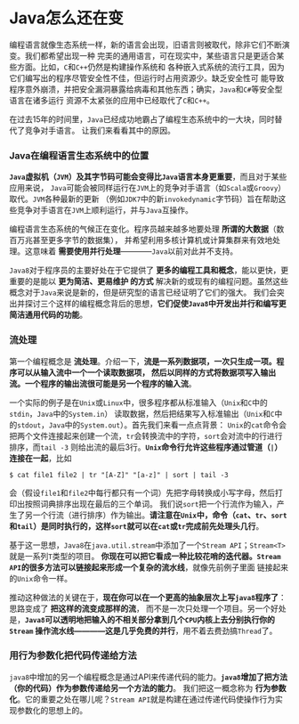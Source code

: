 Java怎么还在变
===============================================================
编程语言就像生态系统一样，新的语言会出现，旧语言则被取代，除非它们不断演变。我们都希望出现一种
完㺯的通用语言，可在现实中，某些语言只是更适合某些方面。比如，`C`和`C++`仍然是构建操作系统和
各种嵌入式系统的流行工具，因为它们编写出的程序尽管安全性不佳，但运行时占用资源少。缺乏安全性可
能导致程序意外崩溃，并把安全漏洞暴露给病毒和其他东西；确实，`Java`和`C#`等安全型语言在诸多运行
资源不太紧张的应用中已经取代了`C`和`C++`。

在过去15年的时间里，`Java`已经成功地霸占了编程生态系统中的一大块，同时替代了竞争对手语言。
让我们来看看其中的原因。

### Java在编程语言生态系统中的位置
**`Java`虚拟机（`JVM`）及其字节码可能会变得比`Java`语言本身更重要**，而且对于某些应用来说，
`Java`可能会被同样运行在`JVM`上的竞争对手语言（如`Scala`或`Groovy`）取代。`JVM`各种最新的更新
（例如`JDK7`中的新`invokedynamic`字节码）旨在帮助这些竞争对手语言在`JVM`上顺利运行，并与`Java`互操作。

编程语言生态系统的气候正在变化。程序员越来越多地要处理 **所谓的大数据**（数百万兆甚至更多字节的数据集），
并希望利用多核计算机或计算集群来有效地处理。这意味着 **需要使用并行处理**————`Java`以前对此并不支持。

`Java8`对于程序员的主要好处在于它提供了 **更多的编程工具和概念**，能以更快，更重要的是能以 **更为简洁、更易维护
的方式** 解决新的或现有的编程问题。虽然这些概念对于`Java`来说是新的，但是研究型的语言已经证明了它们的强大。
我们会突出并探讨三个这样的编程概念背后的思想，**它们促使`Java8`中开发出并行和编写更简洁通用代码的功能**。

### 流处理
第一个编程概念是 **流处理**。介绍一下，**流是一系列数据项，一次只生成一项。程序可以从输入流中一个一个读取数据项，
然后以同样的方式将数据项写入输出流。一个程序的输出流很可能是另一个程序的输入流**。

一个实际的例子是在`Unix`或`Linux`中，很多程序都从标准输入（`Unix`和`C`中的`stdin`，`Java`中的`System.in`）
读取数据，然后把结果写入标准输出（`Unix`和`C`中的`stdout`，`Java`中的`System.out`）。首先我们来看一点点背景：
`Unix`的`cat`命令会把两个文件连接起来创建一个流，`tr`会转换流中的字符，`sort`会对流中的行进行排序，而`tail -3`
则给出流的最后3行。**`Unix`命令行允许这些程序通过管道（`|`）连接在一起**，比如
```shell
$ cat file1 file2 | tr "[A-Z]" "[a-z]" | sort | tail -3
```
会（假设`file1`和`file2`中每行都只有一个词）先把字母转换成小写字母，然后打印出按照词典排序出现在最后的三个单词。
我们说`sort`把一个行流作为输入，产生了另一个行流（进行排序）作为输出。**请注意在`Unix`中，命令（`cat`、`tr`、`sort`
和`tail`）是同时执行的，这样`sort`就可以在`cat`或`tr`完成前先处理头几行**。

基于这一思想，`Java8`在`java.util.stream`中添加了一个`Stream API`；`Stream<T>`就是一系列`T`类型的项目。
**你现在可以把它看成一种比较花哨的迭代器。`Stream API`的很多方法可以链接起来形成一个复杂的流水线**，就像先前例子里面
链接起来的`Unix`命令一样。

推动这种做法的关键在于，**现在你可以在一个更高的抽象层次上写`java8`程序了**：思路变成了 **把这样的流变成那样的流**，
而不是一次只处理一个项目。另一个好处是，**`Java8`可以透明地把输入的不相关部分拿到几个`CPU`内核上去分别执行你的`Stream`
操作流水线————这是几乎免费的并行**，用不着去费劲搞`Thread`了。

### 用行为参数化把代码传递给方法
`java8`中增加的另一个编程概念是通过API来传递代码的能力。**`java8`增加了把方法（你的代码）作为参数传递给另一个方法的能力**。
我们把这一概念称为 **行为参数化**。它的重要之处在哪儿呢？`Stream API`就是构建在通过传递代码使操作行为实现参数化的思想上的。







